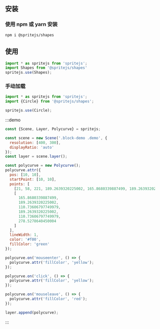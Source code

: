 <article style="width: 96%" class="markdown-body">

## 安装

### 使用 npm 或 yarn 安装

```shell
npm i @spritejs/shapes
```

## 使用

```javascript
import * as spritejs from 'spritejs';
import Shapes from '@spritejs/shapes'
spritejs.use(Shapes);
```

### 手动加载

```javascript
import * as spritejs from 'spritejs';
import {Circle} from '@spritejs/shapes';

spritejs.use(Circle);
```

:::demo

```javascript
const {Scene, Layer, Polycurve} = spritejs;

const scene = new Scene('.block-demo .demo', {
  resolution: [400, 300],
  displayRatio: 'auto'
});
const layer = scene.layer();

const polycurve = new Polycurve();
polycurve.attr({
  pos: [10, 10],
  startPoint: [10, 10],
  points: [
    [21, 58, 221, 189.2639320225002, 165.8680339887499, 189.2639320225002],
    [
      165.8680339887499,
      189.2639320225002,
      110.73606797749979,
      189.2639320225002,
      110.73606797749979,
      278.5278640450004
    ]
  ],
  lineWidth: 1,
  color: '#f00',
  fillColor: 'green'
});

polycurve.on('mouseenter', () => {
  polycurve.attr('fillColor', 'yellow');
});

polycurve.on('click', () => {
  polycurve.attr('fillColor', 'yellow');
});

polycurve.on('mouseleave', () => {
  polycurve.attr('fillColor', 'red');
});

layer.append(polycurve);
```

:::

</article>
